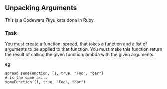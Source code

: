 ## Unpacking Arguments

This is a Codewars 7kyu kata done in Ruby.

### Task

You must create a function, spread, that takes a function and a list of arguments to be applied to that function. You must make this function return the result of calling the given function/lambda with the given arguments.

eg:
```
spread someFunction, [1, true, "Foo", "bar"]
# is the same as...
someFunction.(1, true, "Foo", "bar")
```

